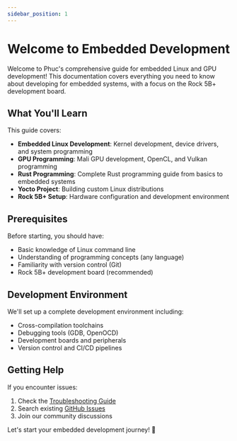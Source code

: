 ```yaml
---
sidebar_position: 1
---
```


# Welcome to Embedded Development

Welcome to Phuc's comprehensive guide for embedded Linux and GPU development! This documentation covers everything you need to know about developing for embedded systems, with a focus on the Rock 5B+ development board.

## What You'll Learn

This guide covers:

- **Embedded Linux Development**: Kernel development, device drivers, and system programming
- **GPU Programming**: Mali GPU development, OpenCL, and Vulkan programming
- **Rust Programming**: Complete Rust programming guide from basics to embedded systems
- **Yocto Project**: Building custom Linux distributions
- **Rock 5B+ Setup**: Hardware configuration and development environment

## Prerequisites

Before starting, you should have:

- Basic knowledge of Linux command line
- Understanding of programming concepts (any language)
- Familiarity with version control (Git)
- Rock 5B+ development board (recommended)

## Development Environment

We'll set up a complete development environment including:

- Cross-compilation toolchains
- Debugging tools (GDB, OpenOCD)
- Development boards and peripherals
- Version control and CI/CD pipelines

## Getting Help

If you encounter issues:

1. Check the [Troubleshooting Guide](./getting-started/troubleshooting.md)
2. Search existing [GitHub Issues](https://github.com/nguyentrongphuc552003/phucscareembedded/issues)
3. Join our community discussions

Let's start your embedded development journey! 🚀
